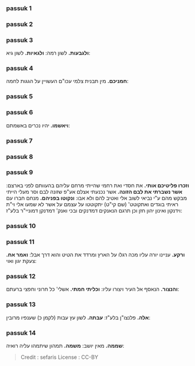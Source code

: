 
### passuk 1

### passuk 2

### passuk 3
<b>ולגבעות.</b> לשון רמה:
<b>ולגאיות.</b> לשון גיא:

### passuk 4
<b>חמניכם.</b> מין תבנית צלמי עכו"ם העשויין על הגגות לחמה:

### passuk 5

### passuk 6
<b>ויאשמו.</b> יהיו נכרים באשמתם:

### passuk 7

### passuk 8

### passuk 9
<b>וזכרו פליטיכם אותי.</b> את חסדי ואת רחמי שהייתי מרחם עליהם בהעוותם לפני בארצם:
<b>אשר נשברתי את לבם הזונה.</b> אשר נכנעתי אצלם אע"פ שזונה לבם וסר מעלי הייתי מבקש מהם ע"י נביאי לשוב אלי ואטיב להם ולא אבו:
<b>ונקוטו בפניהם.</b> מנחם חברו עם ראיתי בוגדים ואתקוטט' (שם קי"ט) יתקוטטו על עצמם על אשר לא שמעו אלי וי"ת וידנקון ואינון יהון חזן וכן תרגם הנאנקים דמדנקים ובכי ואנק' דמדנקן דמוניי"ר בלע"ז:

### passuk 10

### passuk 11
<b>ורקע.</b> עניינו יורה עליו מכה רגלו על הארץ ומרדד את הטיט והוא דרך אבל:
<b>ואמר אח.</b> צעקת יגון ואוי:

### passuk 12
<b>והנצור.</b> הנאסף אל העיר ויצורו עליו:
<b>וכליתי חמתי.</b> אשלי' כל חרוני וחפצי ברעתם:

### passuk 13
<b>אלה.</b> פלנצו"ן בלע"ז:
<b>עבתה.</b> לשון עץ עבות (לקמן כ) שענפיו מרובין:

### passuk 14
<b>שממה.</b> מאין יושב:
<b>משמה.</b> תמהון שיתמהו עליה רואיה:

>Credit : sefaris
>License : CC-BY